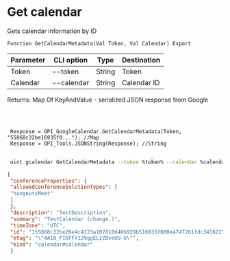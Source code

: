 ﻿---
sidebar_position: 2
---

# Get calendar
 Gets calendar information by ID



`Function GetCalendarMetadata(Val Token, Val Calendar) Export`

 | Parameter | CLI option | Type | Destination |
 |-|-|-|-|
 | Token | --token | String | Token |
 | Calendar | --calendar | String | Calendar ID |

 
 Returns: Map Of KeyAndValue - serialized JSON response from Google

<br/>




```bsl title="Code example"
 
 Response = OPI_GoogleCalendar.GetCalendarMetadata(Token, "55868c32be16935f0..."); //Map
 Response = OPI_Tools.JSONString(Response); //String
```
	


```sh title="CLI command example"
 
 oint gcalendar GetCalendarMetadata --token %token% --calendar %calendar%

```

```json title="Result"
{
 "conferenceProperties": {
 "allowedConferenceSolutionTypes": [
 "hangoutsMeet"
 ]
 },
 "description": "TestDescription",
 "summary": "TestCalendar (change.)",
 "timeZone": "UTC",
 "id": "155868c32be26e4c4123a107810d40b929b516935f080e4747261fdc3416227c@group.calendar.google.com",
 "etag": "\"4A10_PI6FFY129ggELzZ8veUU-U\"",
 "kind": "calendar#calendar"
 }
```

